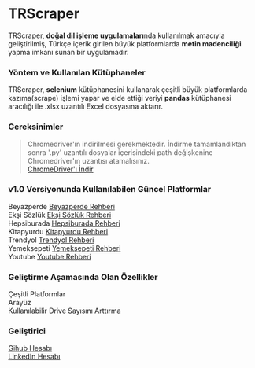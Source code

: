 # TRScraper

  TRScraper, **doğal dil işleme uygulamaları**nda kullanılmak amacıyla geliştirilmiş, Türkçe içerik girilen büyük platformlarda **metin madenciliği** yapma imkanı sunan bir uygulamadır.
  
### Yöntem ve Kullanılan Kütüphaneler

  TRScraper, **selenium** kütüphanesini kullanarak çeşitli büyük platformlarda kazıma(scrape) işlemi yapar ve elde ettiği veriyi **pandas** kütüphanesi aracılığı ile .xlsx uzantılı Excel dosyasına aktarır.
  
### Gereksinimler

> Chromedriver'ın indirilmesi gerekmektedir. İndirme tamamlandıktan sonra '.py' uzantılı dosyalar içerisindeki path değişkenine Chromedriver'ın uzantısı atamalısınız. <br>
[ChromeDriver'ı İndir](https://chromedriver.storage.googleapis.com/index.html?path=84.0.4147.30/)

### v1.0 Versiyonunda Kullanılabilen Güncel Platformlar

Beyazperde [Beyazperde Rehberi](https://youtu.be/DjEZiUGOnAo) <br>
Ekşi Sözlük [Ekşi Sözlük Rehberi](https://youtu.be/4UbBPghlB_g) <br>
Hepsiburada [Hepsiburada Rehberi](https://youtu.be/brK3WOe02J8) <br>
Kitapyurdu [Kitapyurdu Rehberi](https://youtu.be/GE3UVOD35is) <br>
Trendyol [Trendyol Rehberi](https://youtu.be/pbbj2BadN7Y) <br>
Yemeksepeti [Yemeksepeti Rehberi](https://youtu.be/dDTxDzO2TTg) <br>
Youtube [Youtube Rehberi](https://youtu.be/NnSaqihGqq8) <br>

### Geliştirme Aşamasında Olan Özellikler

Çeşitli Platformlar <br>
Arayüz <br>
Kullanılabilir Drive Sayısını Arttırma <br>

### Geliştirici

[Gihub Hesabı](https://github.com/ardauzunoglu) <br>
[LinkedIn Hesabı](https://www.linkedin.com/in/arda-uzunoğlu/) <br>
